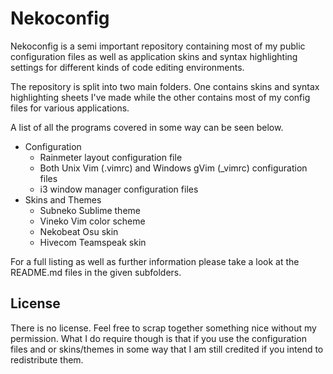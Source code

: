 # Nekoconfig #

Nekoconfig is a semi important repository containing most of my public configuration files as well as application skins and syntax highlighting settings for different kinds of code editing environments.

The repository is split into two main folders. One contains skins and syntax highlighting sheets I've made while the other contains most of my config files for various applications.

A list of all the programs covered in some way can be seen below.

- Configuration
	- Rainmeter layout configuration file
	- Both Unix Vim (.vimrc) and Windows gVim (_vimrc) configuration files
	- i3 window manager configuration files
- Skins and Themes
	- Subneko Sublime theme
	- Vineko Vim color scheme
	- Nekobeat Osu skin
	- Hivecom Teamspeak skin

For a full listing as well as further information please take a look at the README.md files in the given subfolders.

## License ##

There is no license. Feel free to scrap together something nice without my permission. What I do require though is that if you use the configuration files and or skins/themes in some way that I am still credited if you intend to redistribute them.
